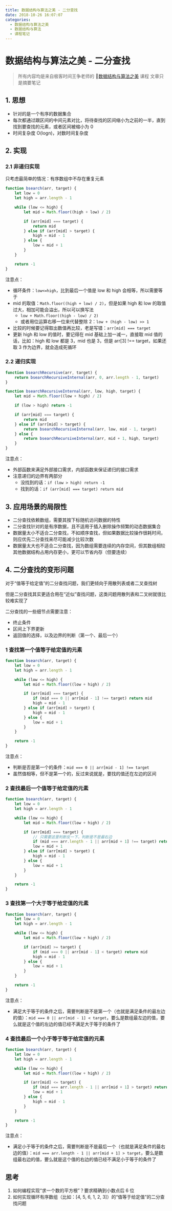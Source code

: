 ```yaml
---
title: 数据结构与算法之美 - 二分查找
date: 2018-10-26 16:07:07
categories:
  - 数据结构与算法之美
  - 数据结构与算法
  - 课程笔记
---
```


# 数据结构与算法之美 - 二分查找

> 所有内容均是来自极客时间王争老师的 [数据结构与算法之美](https://time.geekbang.org/column/126) 课程
> 文章只是摘要笔记

## 1. 思想

- 针对的是一个有序的数据集合
- 每次都通过跟区间的中间元素对比，将待查找的区间缩小为之前的一半，直到找到要查找的元素，或者区间被缩小为 0
- 时间复杂度 O(logn)，对数时间复杂度

## 2. 实现

### 2.1 非递归实现

只考虑最简单的情况：有序数组中不存在重复元素

```js
function bsearch(arr, target) {
	let low = 0
	let high = arr.length - 1

	while (low <= high) {
		let mid = Math.floor((high + low) / 2)

		if (arr[mid] === target) {
			return mid
		} else if (arr[mid] > target) {
			high = mid - 1
		} else {
			low = mid + 1
		}
	}

	return -1
}
```

注意点：

- 循环条件：`low<=high`，比到最后一个值是 low 和 high 会相等，所以需要等于
- mid 的取值：`Math.floor((high + low) / 2)`，但是如果 high 和 low 的取值过大，相加可能会溢出，所以可以换写法
  - `low + Math.floor((high - low) / 2)`
  - 或者用位运算右移一位来代替整除 2：`low + (high - low) >> 1`
- 比较的时候要记得取出数值再比较，老是写错：`arr[mid] === target`
- 更新 high 和 low 的值时，要记得在 mid 基础上加一减一，直接取 mid 值的话，比如：high 和 low 都是 3，mid 也是 3，但是 arr[3] !== target，如果还取 3 作为边界，就会造成死循环

### 2.2 递归实现

```js
function bsearchRecursive(arr, target) {
	return bsearchRecursiveInternal(arr, 0, arr.length - 1, target)
}

function bsearchRecursiveInternal(arr, low, high, target) {
	let mid = Math.floor((low + high) / 2)

	if (low > high) return -1

	if (arr[mid] === target) {
		return mid
	} else if (arr[mid] > target) {
		return bsearchRecursiveInternal(arr, low, mid - 1, target)
	} else {
		return bsearchRecursiveInternal(arr, mid + 1, high, target)
	}
}
```

注意点：

- 外部函数来满足外部接口需求，内部函数来保证递归的接口需求
- 注意递归的边界有两部分
  - 没找到的话：`if (low > high) return -1`
  - 找到的话：`if (arr[mid] === target) return mid`

## 3. 应用场景的局限性

- 二分查找依赖数组，需要其按下标随机访问数据的特性
- 二分查找针对的是有序数据，且不适用于插入删除操作频繁的动态数据集合
- 数据量太小不适合二分查找，不如顺序查找，但如果数据比较操作很耗时间，则应优先二分查找来尽可能减少比较次数
- 数据量太大也不适合二分查找，因为数组需要连续的内存空间，但其数组相较其他数据结构占用内存更小，更可以节省内存（但要连续）

## 4. 二分查找的变形问题

对于“值等于给定值”的二分查找问题，我们更倾向于用散列表或者二叉查找树

但是二分查找其实更适合用在“近似”查找问题，这类问题用散列表和二叉树就很比较难实现了

二分查找的一些细节点需要注意：

- 终止条件
- 区间上下界更新
- 返回值的选择，以及边界的判断（第一个、最后一个）

### 1 查找第一个值等于给定值的元素

```js
function bsearch(arr, target) {
	let low = 0
	let high = arr.length - 1

	while (low <= high) {
		let mid = Math.floor((low + high) / 2)

		if (arr[mid] === target) {
			if (mid === 0 || arr[mid - 1] !== target) return mid
			high = mid - 1
		} else if (arr[mid] > target) {
			high = mid - 1
		} else {
			low = mid + 1
		}
	}

	return -1
}
```

注意点：

- 判断是否是第一个的条件：`mid === 0 || arr[mid - 1] !== target`
- 虽然值相等，但不是第一个的，反过来说就是，要找的值还在左边的区间

### 2 查找最后一个值等于给定值的元素

```js
function bsearch(arr, target) {
	let low = 0
	let high = arr.length - 1

	while (low <= high) {
		let mid = Math.floor((low + high) / 2)

		if (arr[mid] === target) {
			// 只需要这里判断反一下，判断是不是最右边
			if (mid === arr.length - 1 || arr[mid + 1] !== target) return mid
			low = mid + 1
		} else if (arr[mid] > target) {
			high = mid - 1
		} else {
			low = mid + 1
		}
	}

	return -1
}
```

### 3 查找第一个大于等于给定值的元素

```js
function bsearch(arr, target) {
	let low = 0
	let high = arr.length - 1

	while (low <= high) {
		let mid = Math.floor((low + high) / 2)

		if (arr[mid] >= target) {
			if (mid === 0 || arr[mid - 1] < target) return mid
			high = mid - 1
		} else {
			low = mid + 1
		}
	}

	return -1
}
```

注意点：

- 满足大于等于的条件之后，需要判断是不是第一个（也就是满足条件的最左边的值）：`mid === 0 || arr[mid - 1] < target`，要么是数组最左边的值，要么就是这个值的左边的值已经不满足大于等于的条件了

### 4 查找最后一个小于等于等于给定值的元素

```js
function bsearch(arr, target) {
	let low = 0
	let high = arr.length - 1

	while (low <= high) {
		let mid = Math.floor((low + high) / 2)

		if (arr[mid] <= target) {
			if (mid === arr.length - 1 || arr[mid + 1] > target) return mid
			low = mid + 1
		} else {
			high = mid - 1
		}
	}

	return -1
}
```

注意点：

- 满足小于等于的条件之后，需要判断是不是最后一个（也就是满足条件的最右边的值）：`mid === arr.length - 1 || arr[mid + 1] > target`，要么是数组最右边的值，要么就是这个值的右边的值已经不满足小于等于的条件了

## 思考

1. 如何编程实现“求一个数的平方根”？要求精确到小数点后 6 位
2. 如何实现循环有序数组（比如：[4, 5, 6, 1, 2, 3]）的“值等于给定值”的二分查找问题
